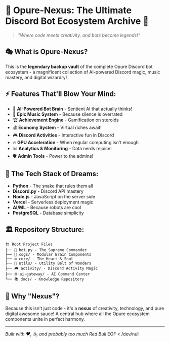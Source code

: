 # 🌟 Opure-Nexus: The Ultimate Discord Bot Ecosystem Archive 🌟

> *"Where code meets creativity, and bots become legends\!"*

## 🎭 What is Opure-Nexus?
This is the **legendary backup vault** of the complete Opure Discord bot ecosystem - a magnificent collection of AI-powered Discord magic, music mastery, and digital wizardry\!

## ⚡ Features That'll Blow Your Mind:
- 🤖 **AI-Powered Bot Brain** - Sentient AI that actually thinks\!
- 🎵 **Epic Music System** - Because silence is overrated
- 🏆 **Achievement Engine** - Gamification on steroids  
- 💰 **Economy System** - Virtual riches await\!
- 🎮 **Discord Activities** - Interactive fun in Discord
- 🔥 **GPU Acceleration** - When regular computing isn't enough
- 📊 **Analytics & Monitoring** - Data nerds rejoice\!
- 🛡️ **Admin Tools** - Power to the admins\!

## 🚀 The Tech Stack of Dreams:
- **Python** - The snake that rules them all
- **Discord.py** - Discord API mastery
- **Node.js** - JavaScript on the server side
- **Vercel** - Serverless deployment magic
- **AI/ML** - Because robots are cool
- **PostgreSQL** - Database simplicity

## 🏛️ Repository Structure:
```
🏗️ Root Project Files
├── 🤖 bot.py - The Supreme Commander
├── 🧠 cogs/ - Modular Brain Components  
├── ⚙️ core/ - The Heart & Soul
├── 🔧 utils/ - Utility Belt of Wonders
├── 🎮 activity/ - Discord Activity Magic
├── 🌐 ai-gateway/ - AI Command Center
└── 📚 docs/ - Knowledge Repository
```

## 🎉 Why "Nexus"?
Because this isn't just code - it's a **nexus** of creativity, technology, and pure digital awesome sauce! A central hub where all the Opure ecosystem components unite in perfect harmony.

---
*Built with ❤️, ☕, and probably too much Red Bull*
EOF < /dev/null

